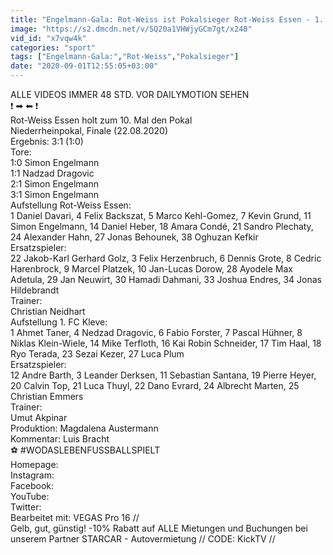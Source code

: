 ```yaml
---
title: "Engelmann-Gala: Rot-Weiss ist Pokalsieger Rot-Weiss Essen - 1. FC Kleve (Finale, Niederrheinpokal)"
image: "https://s2.dmcdn.net/v/SQ20a1VHWjyGCm7gt/x240"
vid_id: "x7vqw4k"
categories: "sport"
tags: ["Engelmann-Gala:","Rot-Weiss","Pokalsieger"]
date: "2020-09-01T12:55:05+03:00"
---
```

ALLE VIDEOS IMMER 48 STD. VOR DAILYMOTION SEHEN  <br>❗ ➡  ⬅ ❗  <br>Rot-Weiss Essen holt zum 10. Mal den Pokal  <br>Niederrheinpokal, Finale (22.08.2020)  <br>Ergebnis: 3:1 (1:0)  <br>Tore:  <br>1:0 Simon Engelmann  <br>1:1 Nadzad Dragovic  <br>2:1 Simon Engelmann  <br>3:1 Simon Engelmann  <br>Aufstellung Rot-Weiss Essen:  <br>1 Daniel Davari, 4 Felix Backszat, 5 Marco Kehl-Gomez, 7 Kevin Grund, 11 Simon Engelmann, 14 Daniel Heber, 18 Amara Condé, 21 Sandro Plechaty, 24 Alexander Hahn, 27 Jonas Behounek, 38 Oghuzan Kefkir  <br>Ersatzspieler:  <br>22 Jakob-Karl Gerhard Golz, 3 Felix Herzenbruch, 6 Dennis Grote, 8 Cedric Harenbrock, 9 Marcel Platzek, 10 Jan-Lucas Dorow, 28 Ayodele Max Adetula, 29 Jan Neuwirt, 30 Hamadi Dahmani, 33 Joshua Endres, 34 Jonas Hildebrandt  <br>Trainer:  <br>Christian Neidhart  <br>Aufstellung 1. FC Kleve:  <br>1 Ahmet Taner, 4 Nedzad Dragovic, 6 Fabio Forster, 7 Pascal Hühner, 8 Niklas Klein-Wiele, 14 Mike Terfloth, 16 Kai Robin Schneider, 17 Tim Haal, 18 Ryo Terada, 23 Sezai Kezer, 27 Luca Plum  <br>Ersatzspieler:  <br>12 Andre Barth, 3 Leander Derksen, 11 Sebastian Santana, 19 Pierre Heyer, 20 Calvin Top, 21 Luca Thuyl, 22 Dano Evrard, 24 Albrecht Marten, 25 Christian Emmers  <br>Trainer:  <br>Umut Akpinar  <br>Produktion: Magdalena Austermann  <br>Kommentar: Luis Bracht  <br>⚽ #WODASLEBENFUSSBALLSPIELT  <br>Homepage:    <br>Instagram:   <br>Facebook:   <br>YouTube:   <br>Twitter:    <br>Bearbeitet mit: VEGAS Pro 16 //   <br>Gelb, gut, günstig! -10% Rabatt auf ALLE Mietungen und Buchungen bei unserem Partner STARCAR - Autovermietung // CODE: KickTV // 
